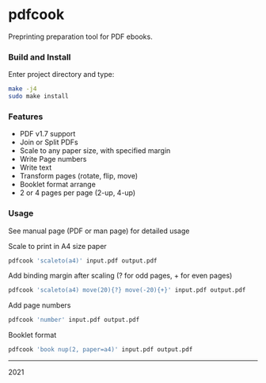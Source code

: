 # pdfcook
Preprinting preparation tool for PDF ebooks.  

### Build and Install
Enter project directory and type:
```sh
make -j4  
sudo make install  
```

### Features
* PDF v1.7 support  
* Join or Split PDFs  
* Scale to any paper size, with specified margin  
* Write Page numbers  
* Write text  
* Transform pages (rotate, flip, move)  
* Booklet format arrange  
* 2 or 4 pages per page (2-up, 4-up)  

### Usage
See manual page (PDF or man page) for detailed usage  

Scale to print in A4 size paper  
```sh
pdfcook 'scaleto(a4)' input.pdf output.pdf  
```

Add binding margin after scaling (? for odd pages, + for even pages)  
```sh
pdfcook 'scaleto(a4) move(20){?} move(-20){+}' input.pdf output.pdf  
```

Add page numbers  
```sh
pdfcook 'number' input.pdf output.pdf  
```

Booklet format  
```sh
pdfcook 'book nup(2, paper=a4)' input.pdf output.pdf  
```

----

2021


